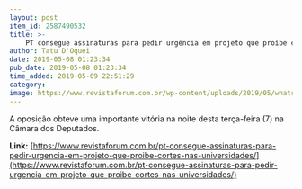 ```yaml
---
layout: post
item_id: 2587490532
title: >-
    PT consegue assinaturas para pedir urgência em projeto que proíbe cortes nas universidades
author: Tatu D'Oquei
date: 2019-05-08 01:23:34
pub_date: 2019-05-08 01:23:34
time_added: 2019-05-09 22:51:29
category: 
image: https://www.revistaforum.com.br/wp-content/uploads/2019/05/whatsapp-image-2019-05-07-at-21.41.47-e1557278585833.jpeg
---
```


A oposição obteve uma importante vitória na noite desta terça-feira (7) na Câmara dos Deputados.

**Link:** [https://www.revistaforum.com.br/pt-consegue-assinaturas-para-pedir-urgencia-em-projeto-que-proibe-cortes-nas-universidades/](https://www.revistaforum.com.br/pt-consegue-assinaturas-para-pedir-urgencia-em-projeto-que-proibe-cortes-nas-universidades/)

